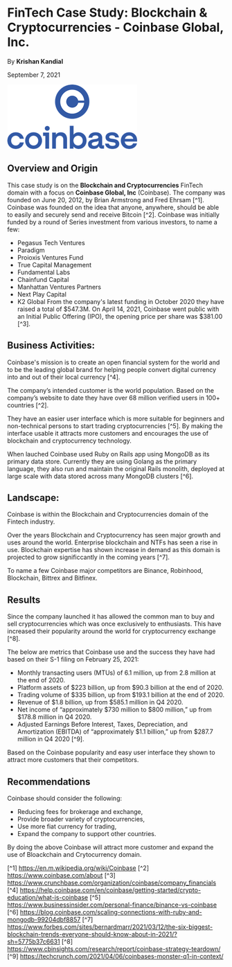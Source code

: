 # FinTech Case Study: Blockchain & Cryptocurrencies - Coinbase Global, Inc.

By **Krishan Kandial**

September 7, 2021

![Coinbase](coinbase.png)

## Overview and Origin

This case study is on the **Blockchain and Cryptocurrencies** FinTech domain with a focus on **Coinbase Global, Inc** (Coinbase). The company was founded on June 20, 2012, by Brian Armstrong and Fred Ehrsam [^1]. Coinbase was founded on the idea that anyone, anywhere, should be able to easily and securely send and receive Bitcoin [^2]. Coinbase was initially funded by a round of Series investment from various investors, to name a few:
* Pegasus Tech Ventures
* Paradigm
* Proioxis Ventures Fund
* True Capital Management
* Fundamental Labs
* Chainfund Capital
* Manhattan Ventures Partners 
* Next Play Capital
* K2 Global
From the company's latest funding in October 2020 they have raised a total of $547.3M. On April 14, 2021, Coinbase went public with an Initial Public Offering (IPO), the opening price per share was $381.00 [^3].

## Business Activities:

Coinbase's mission is to create an open financial system for the world and to be the leading global brand for helping people convert digital currency into and out of their local currency [^4]. 

The company’s intended customer is the world population. Based on the company’s website to date they have over 68 million verified users in 100+ countries [^2]. 

They have an easier user interface which is more suitable for beginners and non-technical persons to start trading cryptocurrencies [^5]. By making the interface usable it attracts more customers and encourages the use of blockchain and cryptocurrency technology. 

When lauched Coinbase used Ruby on Rails app using MongoDB as its primary data store. Currently they are using Golang as the primary language, they also run and maintain the original Rails monolith, deployed at large scale with data stored across many MongoDB clusters [^6].

## Landscape:

Coinbase is within the Blockchain and Cryptocurrencies domain of the Fintech industry.

Over the years Blockchain and Cryptocurrency has seen major growth and uses around the world. Enterprise blockchain and NTFs has seen a rise in use. Blockchain expertise has shown increase in demand as this domain is projected to grow significcantly in the coming years [^7]. 

To name a few Coinbase major competitors are Binance, Robinhood, Blockchain, Bittrex and Bitfinex.

## Results

Since the company launched it has allowed the common man to buy and sell cryptocurrencies which was once exclusively to enthusiasts. This have increased their popularity around the world for cryptocurrency exchange [^8]. 

The below are metrics that Coinbase use and the success they have had based on their S-1 filing on February 25, 2021:
* Monthly transacting users (MTUs) of 6.1 million, up from 2.8 million at the end of 2020.
* Platform assets of $223 billion, up from $90.3 billion at the end of 2020.
* Trading volume of $335 billion, up from $193.1 billion at the end of 2020.
* Revenue of $1.8 billion, up from $585.1 million in Q4 2020.
* Net income of “approximately $730 million to $800 million,” up from $178.8 million in Q4 2020.
* Adjusted Earnings Before Interest, Taxes, Depreciation, and Amortization (EBITDA) of “approximately $1.1 billion,” up from $287.7 million in Q4 2020 [^9].

Based on the Coinbase popularity and easy user interface they shown to attract more customers that their competitors. 

## Recommendations

Coinbase should consider the following:
* Reducing fees for brokerage and exchange, 
* Provide broader variety of cryptocurrencies, 
* Use more fiat currency for trading,
* Expand the company to support other countries.

By doing the above Coinbase will attract more customer and expand the use of Bloackchain and Crytocurrency domain.  

[^1] https://en.m.wikipedia.org/wiki/Coinbase
[^2] https://www.coinbase.com/about 
[^3] https://www.crunchbase.com/organization/coinbase/company_financials 
[^4] https://help.coinbase.com/en/coinbase/getting-started/crypto-education/what-is-coinbase 
[^5] https://www.businessinsider.com/personal-finance/binance-vs-coinbase
[^6] https://blog.coinbase.com/scaling-connections-with-ruby-and-mongodb-99204dbf8857 
[^7] https://www.forbes.com/sites/bernardmarr/2021/03/12/the-six-biggest-blockchain-trends-everyone-should-know-about-in-2021/?sh=5775b37c6631
[^8] https://www.cbinsights.com/research/report/coinbase-strategy-teardown/
[^9] https://techcrunch.com/2021/04/06/coinbases-monster-q1-in-context/